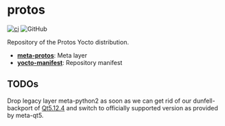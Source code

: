 # protos

[![ci](https://github.com/jhnc-oss/protos/actions/workflows/ci.yml/badge.svg)](https://github.com/jhnc-oss/protos/actions/workflows/ci.yml)
![GitHub](https://img.shields.io/github/license/jhnc-oss/protos?color=yellow)

Repository of the Protos Yocto distribution.


- [**meta-protos**](https://github.com/jhnc-oss/meta-protos): Meta layer
- [**yocto-manifest**](https://github.com/jhnc-oss/yocto-manifests): Repository manifest


## TODOs

Drop legacy layer meta-python2 as soon as we can get rid of our dunfell-backport
of [Qt5.12.4](https://github.com/jhnc-oss/meta-qt5/tree/backport/5.12.4-dunfell-23.0.11)
and switch to officially supported version as provided by meta-qt5.

